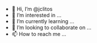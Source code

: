 - 👋 Hi, I’m @jclitos
- 👀 I’m interested in ...
- 🌱 I’m currently learning ...
- 💞️ I’m looking to collaborate on ...
- 📫 How to reach me ...

<!---
jclitos/jclitos is a ✨ special ✨ repository because its `README.md` (this file) appears on your GitHub profile.
You can click the Preview link to take a look at your changes.
--->
